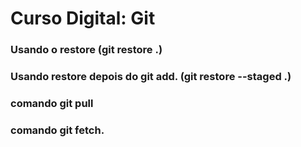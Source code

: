# Curso Digital: Git 

### Usando o restore (git restore .)

### Usando restore depois do git add. (git restore --staged .)

### comando git pull

### comando git fetch.
